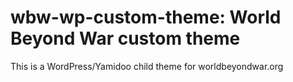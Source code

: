 # wbw-wp-custom-theme: World Beyond War custom theme

This is a WordPress/Yamidoo child theme for worldbeyondwar.org


